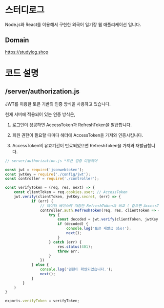# 스터디로그

Node.js와 React를 이용해서 구현한 외국어 일기장 웹 애플리케이션 입니다.


## Domain
https://studylog.shop

# 코드 설명

## /server/authorization.js
JWT를 이용한 토큰 기반의 인증 방식을 사용하고 있습니다.

현재 서버에 적용되어 있는 인증 방식은,

1. 로그인이 성공하면 AccessToken과 RefreshToken을 발급합니다.

2. 회원 권한이 필요할 때마다 헤더에 AccessToken을 가져와 인증시킵니다.

3. AccessToken의 유효기간이 만료되었으면 RefreshToken을 가져와 재발급합니다.


```javascript
// server/authorization.js *토큰 검증 미들웨어

const jwt = require('jsonwebtoken');
const jwtKey = require('./config/jwt');
const controller = require('./controller');

const verifyToken = (req, res, next) => {
    const clientToken = req.cookies.user; // AccessToken
    jwt.verify(clientToken, jwtKey.secret, (err) => {
            if (err) {
                // 데이터 베이스에 저장한 RefreshToken과 비교 ( 같으면 AccessToken 재발급 )
                controller.auth.RefreshToken(req, res, clientToken => {
                    try {
                        const decoded = jwt.verify(clientToken, jwtKey.secret);
                        if (decoded) {
                            console.log('토큰 재발급 성공!');
                            next();
                        }
                    } catch (err) {
                        res.status(401);
                        throw err;
                    }
                })
            } else {
                console.log('권한이 확인되었습니다.');
                next();
            }
        }
    )
}

exports.verifyToken = verifyToken;
```
